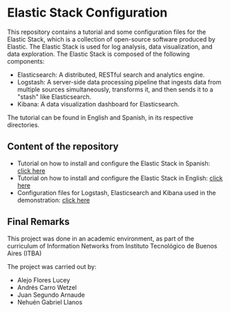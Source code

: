 # Elastic Stack Configuration

This repository contains a tutorial and some configuration files for the Elastic Stack, which is a collection of open-source software produced by Elastic. The Elastic Stack is used for log analysis, data visualization, and data exploration. The Elastic Stack is composed of the following components:

* Elasticsearch: A distributed, RESTful search and analytics engine.
* Logstash: A server-side data processing pipeline that ingests data from multiple sources simultaneously, transforms it, and then sends it to a "stash" like Elasticsearch.
* Kibana: A data visualization dashboard for Elasticsearch.

The tutorial can be found in English and Spanish, in its respective directories.

## Content of the repository

- Tutorial on how to install and configure the Elastic Stack in Spanish: [click here](./es/README.md)
- Tutorial on how to install and configure the Elastic Stack in English: [click here](./en/README.md)
- Configuration files for Logstash, Elasticsearch and Kibana used in the demonstration: [click here](./files)

## Final Remarks

This project was done in an academic environment, as part of the curriculum of Information Networks from Instituto Tecnológico de Buenos Aires (ITBA)

The project was carried out by:

* Alejo Flores Lucey
* Andrés Carro Wetzel
* Juan Segundo Arnaude
* Nehuén Gabriel Llanos
